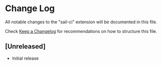 # Change Log
All notable changes to the "sail-ci" extension will be documented in this file.

Check [Keep a Changelog](http://keepachangelog.com/) for recommendations on how to structure this file.

## [Unreleased]
- Initial release